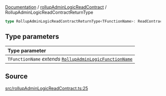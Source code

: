 [Documentation](../../README.md) / [rollupAdminLogicReadContract](../README.md) / RollupAdminLogicReadContractReturnType

```ts
type RollupAdminLogicReadContractReturnType<TFunctionName>: ReadContractReturnType<RollupAdminLogicAbi, TFunctionName>;
```

## Type parameters

| Type parameter                                                                              |
| :------------------------------------------------------------------------------------------ |
| `TFunctionName` _extends_ [`RollupAdminLogicFunctionName`](RollupAdminLogicFunctionName.md) |

## Source

[src/rollupAdminLogicReadContract.ts:25](https://github.com/anegg0/arbitrum-orbit-sdk/blob/8d986d322aefb470a79fa3dc36918f72097df8c1/src/rollupAdminLogicReadContract.ts#L25)
